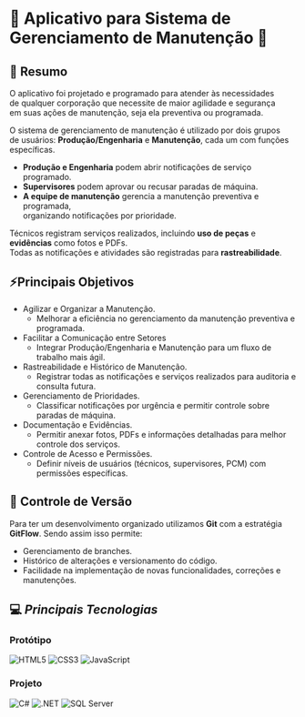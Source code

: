 # 🔧 Aplicativo para Sistema de Gerenciamento de Manutenção 🔨

## 📜 Resumo

O aplicativo foi projetado e programado para atender às necessidades  
de qualquer corporação que necessite de maior agilidade e segurança  
em suas ações de manutenção, seja ela preventiva ou programada.  

O sistema de gerenciamento de manutenção é utilizado por dois grupos  
de usuários: **Produção/Engenharia** e **Manutenção**, cada um com funções específicas.  

- **Produção e Engenharia** podem abrir notificações de serviço programado.  
- **Supervisores** podem aprovar ou recusar paradas de máquina.  
- **A equipe de manutenção** gerencia a manutenção preventiva e programada,  
  organizando notificações por prioridade.  

Técnicos registram serviços realizados, incluindo **uso de peças** e **evidências** como fotos e PDFs.  
Todas as notificações e atividades são registradas para **rastreabilidade**.  

## ⚡Principais Objetivos
- Agilizar e Organizar a Manutenção.
  - Melhorar a eficiência no gerenciamento da manutenção preventiva e programada.
- Facilitar a Comunicação entre Setores
  - Integrar Produção/Engenharia e Manutenção para um fluxo de trabalho mais ágil.
- Rastreabilidade e Histórico de Manutenção.
  - Registrar todas as notificações e serviços realizados para auditoria e consulta futura.
- Gerenciamento de Prioridades.
  - Classificar notificações por urgência e permitir controle sobre paradas de máquina.
- Documentação e Evidências.
  - Permitir anexar fotos, PDFs e informações detalhadas para melhor controle dos serviços.
- Controle de Acesso e Permissões.
  - Definir níveis de usuários (técnicos, supervisores, PCM) com permissões específicas.
 

## 🚀 Controle de Versão   

Para ter um desenvolvimento organizado  utilizamos **Git** com a estratégia **GitFlow**. Sendo assim isso permite:  
- Gerenciamento de branches.  
- Histórico de alterações e versionamento do código.  
- Facilidade na implementação de novas funcionalidades, correções e manutenções.
  
## 💻 *Principais Tecnologias*
### Protótipo
![HTML5](https://img.shields.io/badge/HTML5-E34F26?style=for-the-badge&logo=html5&logoColor=white)
![CSS3](https://img.shields.io/badge/CSS3-1572B6?style=for-the-badge&logo=css3&logoColor=white)
![JavaScript](https://img.shields.io/badge/JavaScript-F7DF1E?style=for-the-badge&logo=javascript&logoColor=black)
### Projeto
![C#](https://img.shields.io/badge/C%23-239120?style=for-the-badge&logo=c-sharp&logoColor=white)
![.NET](https://img.shields.io/badge/.NET-512BD4?style=for-the-badge&logo=dotnet&logoColor=white)
![SQL Server](https://img.shields.io/badge/SQL%20Server-CC2927?style=for-the-badge&logo=microsoft-sql-server&logoColor=white)

